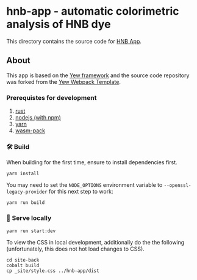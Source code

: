 # hnb-app - automatic colorimetric analysis of HNB dye

This directory contains the source code for [HNB
App](https://colorimetry.net/hnb-app).

## About

This app is based on the [Yew framework](https://yew.rs/docs/) and the source
code repository was forked from the [Yew Webpack
Template](https://github.com/yewstack/yew-wasm-pack-template).

### Prerequistes for development

1) [rust](https://rustup.rs/)
2) [nodejs (with npm)](https://nodejs.org/en/)
3) [yarn](https://classic.yarnpkg.com/en/docs/install)
4) [wasm-pack](https://rustwasm.github.io/wasm-pack/installer/)

### 🛠️ Build

When building for the first time, ensure to install dependencies first.

```
yarn install
```

You may need to set the `NODE_OPTIONS` environment variable to
`--openssl-legacy-provider` for this next step to work:

```
yarn run build
```

### 🔬 Serve locally

```
yarn run start:dev
```

To view the CSS in local development, additionally do the the following
(unfortunately, this does not hot load changes to CSS).

```
cd site-back
cobalt build
cp _site/style.css ../hnb-app/dist
```
